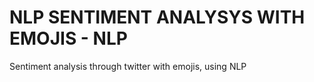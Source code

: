 # NLP SENTIMENT ANALYSYS WITH EMOJIS - NLP
Sentiment analysis through twitter with emojis, using NLP
